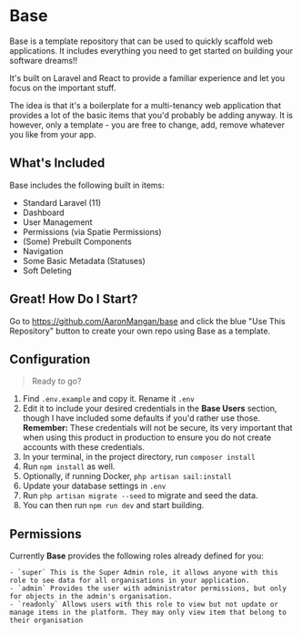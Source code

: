 # Base

Base is a template repository that can be used to quickly scaffold web applications. It includes everything you need to get started on building your software dreams!! 

It's built on Laravel and React to provide a familiar experience and let you focus on the important stuff.

The idea is that it's a boilerplate for a multi-tenancy web application that provides a lot of the basic items that you'd probably be adding anyway. It is however, only a template - you are free to change, add, remove whatever you like from your app.

## What's Included

Base includes the following built in items:

- Standard Laravel (11)
- Dashboard
- User Management
- Permissions (via Spatie Permissions)
- (Some) Prebuilt Components
- Navigation
- Some Basic Metadata (Statuses)
- Soft Deleting

## Great! How Do I Start?
Go to https://github.com/AaronMangan/base and click the blue "Use This Repository" button to create your own repo using Base as a template.

## Configuration

> Ready to go?

1. Find `.env.example` and copy it. Rename it `.env`
2. Edit it to include your desired credentials in the **Base Users** section, though I have included some defaults if you'd rather use those. **Remember:** These credentials will not be secure, its very important that when using this product in production to ensure you do not create accounts with these credentials.
3. In your terminal, in the project directory, run `composer install`
4. Run `npm install` as well.
5. Optionally, if running Docker, `php artisan sail:install`
6. Update your database settings in `.env`
7. Run `php artisan migrate --seed` to migrate and seed the data.
8. You can then run `npm run dev` and start building.

## Permissions

Currently **Base** provides the following roles already defined for you:

    - `super` This is the Super Admin role, it allows anyone with this role to see data for all organisations in your application.
    - `admin` Provides the user with administrator permissions, but only for objects in the admin's organisation.
    - `readonly` Allows users with this role to view but not update or manage items in the platform. They may only view item that belong to their organisation